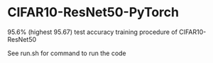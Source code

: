 # CIFAR10-ResNet50-PyTorch
95.6% (highest 95.67) test accuracy training procedure of CIFAR10-ResNet50


See run.sh for command to run the code
